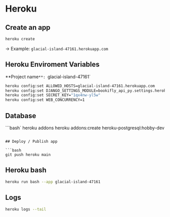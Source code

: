 # Heroku

## Create an app

```bash
heroku create

```
-> Example: `glacial-island-47161.herokuapp.com`

## Heroku Enviroment Variables

**Project name`**: `glacial-island-47161`

```bash
heroku config:set ALLOWED_HOSTS=glacial-island-47161.herokuapp.com
heroku config:set DJANGO_SETTINGS_MODULE=bookifly_api_py.settings.heroku
heroku config:set SECRET_KEY="1qx4nw-yl5w"
heroku config:set WEB_CONCURRENCY=1
```

## Database

```bash`
heroku addons
heroku addons:create heroku-postgresql:hobby-dev
```

## Deploy / Publish app

```bash
git push heroku main
```

## Heroku bash

```bash
heroku run bash --app glacial-island-47161 
```

## Logs

```bash
heroku logs --tail
```